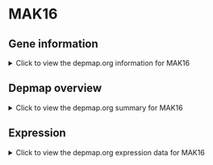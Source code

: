 <h1>MAK16</h1>

<h2>Gene information</h2>
<details>
  <summary>Click to view the depmap.org information for MAK16</summary>
  <p><a href="https://depmap.org/portal/gene/MAK16?tab=about" target="_BLANK">Open page in a new tab...</a></p>
  <iframe src="https://depmap.org/portal/gene/MAK16?tab=about" style="border:none;width:100%;height:800px"></iframe>
</details>

<h2>Depmap overview</h2>
<details>
  <summary>Click to view the depmap.org summary for MAK16</summary>
  <p><a href="https://depmap.org/portal/gene/MAK16?tab=overview" target="_BLANK">Open page in a new tab...</a></p>
  <iframe src="https://depmap.org/portal/gene/MAK16?tab=overview" style="border:none;width:100%;height:800px"></iframe>
</details>

<h2>Expression</h2>
<details>
  <summary>Click to view the depmap.org expression data for MAK16</summary>
  <p><a href="https://depmap.org/portal/gene/MAK16?tab=characterization" target="_BLANK">Open page in a new tab...</a></p>
  <iframe src="https://depmap.org/portal/gene/MAK16?tab=characterization" style="border:none;width:100%;height:800px"></iframe>
</details>


<!--
<h2>Reactome Pathway diagram</h2>
<details>
  <summary>Click to view the Reactome pathway for MAK16</summary>
  <p><a href="PURL" target="_BLANK">Open page in a new tab...</a></p>
  PNAME
</details>
-->


